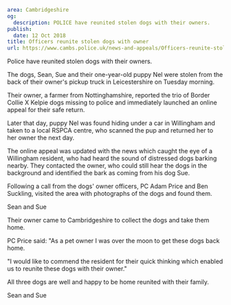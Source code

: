 ```yaml
area: Cambridgeshire
og:
  description: POLICE have reunited stolen dogs with their owners.
publish:
  date: 12 Oct 2018
title: Officers reunite stolen dogs with owner
url: https://www.cambs.police.uk/news-and-appeals/Officers-reunite-stolen-dog-with-owner
```

Police have reunited stolen dogs with their owners.

The dogs, Sean, Sue and their one-year-old puppy Nel were stolen from the back of their owner's pickup truck in Leicestershire on Tuesday morning.

Their owner, a farmer from Nottinghamshire, reported the trio of Border Collie X Kelpie dogs missing to police and immediately launched an online appeal for their safe return.

Later that day, puppy Nel was found hiding under a car in Willingham and taken to a local RSPCA centre, who scanned the pup and returned her to her owner the next day.

The online appeal was updated with the news which caught the eye of a Willingham resident, who had heard the sound of distressed dogs barking nearby. They contacted the owner, who could still hear the dogs in the background and identified the bark as coming from his dog Sue.

Following a call from the dogs' owner officers, PC Adam Price and Ben Suckling, visited the area with photographs of the dogs and found them.

Sean and Sue

Their owner came to Cambridgeshire to collect the dogs and take them home.

PC Price said: "As a pet owner I was over the moon to get these dogs back home.

"I would like to commend the resident for their quick thinking which enabled us to reunite these dogs with their owner."

All three dogs are well and happy to be home reunited with their family.

Sean and Sue
